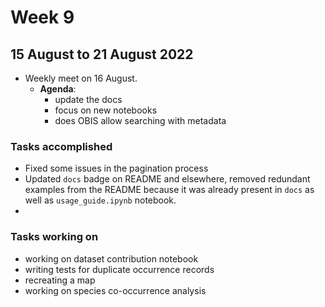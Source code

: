 # Week 9
## 15 August to 21 August 2022
+ Weekly meet on 16 August.
    + **Agenda**:
        + update the docs
        + focus on new notebooks
        + does OBIS allow searching with metadata

### Tasks accomplished
+ Fixed some issues in the pagination process
+ Updated `docs` badge on README and elsewhere, removed redundant examples from the README because it was already present in `docs` as well as `usage_guide.ipynb` notebook.
+ 

### Tasks working on
+ working on dataset contribution notebook
+ writing tests for duplicate occurrence records
+ recreating a map
+ working on species co-occurrence analysis